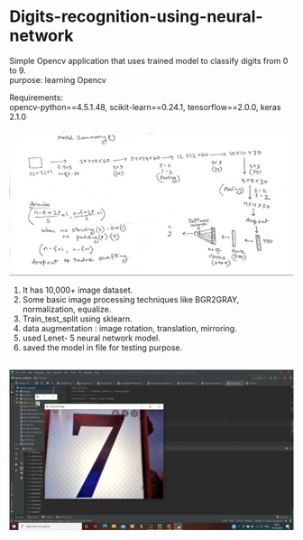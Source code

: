 # Digits-recognition-using-neural-network


Simple Opencv application that uses trained model to classify digits from 0 to 9. <br>
purpose: learning Opencv<br>

Requirements: <br> 
opencv-python==4.5.1.48, scikit-learn==0.24.1, tensorflow==2.0.0, keras 2.1.0<br>

 <img src="https://github.com/HarshitDolu/Digits-recognition-using-neural-network/blob/main/concept%20behind.jpeg" width="900">
 
 


1. It has 10,000+ image dataset.<br>
2. Some basic image processing techniques like BGR2GRAY, normalization, equalize.<br>
3. Train_test_split using sklearn.<br>
4. data augmentation : image rotation, translation, mirroring.<br>
5. used Lenet- 5 neural network model.<br>
6. saved the model in file for testing purpose.
<br>
 <img src="https://github.com/HarshitDolu/Digits-recognition-using-neural-network/blob/main/demo.png" width="900">
